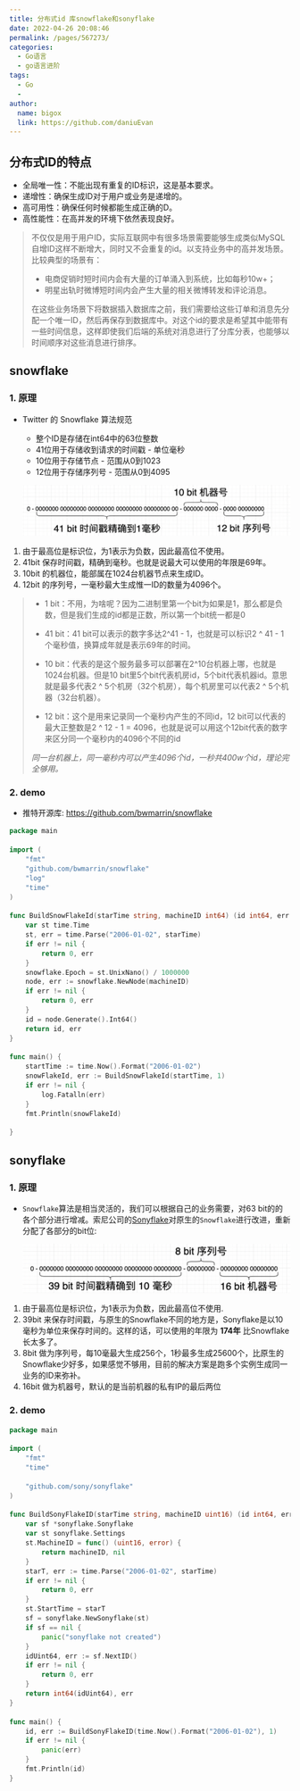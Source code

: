 ```yaml
---
title: 分布式id 库snowflake和sonyflake
date: 2022-04-26 20:08:46
permalink: /pages/567273/
categories:
  - Go语言
  - go语言进阶
tags:
  - Go
  - 
author: 
  name: bigox
  link: https://github.com/daniuEvan
---
```

## 分布式ID的特点

- 全局唯一性：不能出现有重复的ID标识，这是基本要求。
- 递增性：确保生成ID对于用户或业务是递增的。
- 高可用性：确保任何时候都能生成正确的D。
- 高性能性：在高并发的环境下依然表现良好。

>  不仅仅是用于用户ID，实际互联网中有很多场景需要能够生成类似MySQL自增ID这样不断增大，同时又不会重复的id。以支持业务中的高并发场景。比较典型的场景有：
>
> - 电商促销时短时间内会有大量的订单涌入到系统，比如每秒10w+；
> - 明星出轨时微博短时间内会产生大量的相关微博转发和评论消息。
>
> 在这些业务场景下将数据插入数据库之前，我们需要给这些订单和消息先分配一个唯一ID，然后再保存到数据库中。对这个id的要求是希望其中能带有一些时间信息，这样即使我们后端的系统对消息进行了分库分表，也能够以时间顺序对这些消息进行排序。

## snowflake

### 1. 原理

- Twitter 的 Snowflake 算法规范

  - 整个ID是存储在int64中的63位整数
  - 41位用于存储收到请求的时间戳 - 单位毫秒
  - 10位用于存储节点 - 范围从0到1023
  - 12位用于存储序列号 - 范围从0到4095

  ![image-20220427111710044](https://raw.githubusercontent.com/daniuEvan/pictrues/main/Typora/image-20220427111710044.png)

1. 由于最高位是标识位，为1表示为负数，因此最高位不使用。
2. 41bit 保存时间戳，精确到毫秒。也就是说最大可以使用的年限是69年。
3. 10bit 的机器位，能部属在1024台机器节点来生成ID。
4. 12bit 的序列号，一毫秒最大生成惟一ID的数量为4096个。

> - 1 bit：不用，为啥呢？因为二进制里第一个bit为如果是1，那么都是负数，但是我们生成的id都是正数，所以第一个bit统一都是0
>
> - 41 bit：41 bit可以表示的数字多达2^41 - 1，也就是可以标识2 ^ 41 - 1个毫秒值，换算成年就是表示69年的时间。
>
> - 10 bit：代表的是这个服务最多可以部署在2^10台机器上哪，也就是1024台机器。但是10 bit里5个bit代表机房id，5个bit代表机器id。意思就是最多代表2 ^ 5个机房（32个机房），每个机房里可以代表2 ^ 5个机器（32台机器）。
>
> - 12 bit：这个是用来记录同一个毫秒内产生的不同id，12 bit可以代表的最大正整数是2 ^ 12 - 1 = 4096，也就是说可以用这个12bit代表的数字来区分同一个毫秒内的4096个不同的id
>
> *同一台机器上，同一毫秒内可以产生4096个id，一秒共400w个id，理论完全够用。*

### 2. demo

- 推特开源库: https://github.com/bwmarrin/snowflake

```go
package main

import (
	"fmt"
	"github.com/bwmarrin/snowflake"
	"log"
	"time"
)

func BuildSnowFlakeId(starTime string, machineID int64) (id int64, err error) {
	var st time.Time
	st, err = time.Parse("2006-01-02", starTime)
	if err != nil {
		return 0, err
	}
	snowflake.Epoch = st.UnixNano() / 1000000
	node, err := snowflake.NewNode(machineID)
	if err != nil {
		return 0, err
	}
	id = node.Generate().Int64()
	return id, err
}

func main() {
	startTime := time.Now().Format("2006-01-02")
	snowFlakeId, err := BuildSnowFlakeId(startTime, 1)
	if err != nil {
		log.Fatalln(err)
	}
	fmt.Println(snowFlakeId)

}

```



## sonyflake

### 1. 原理

- `Snowflake`算法是相当灵活的，我们可以根据自己的业务需要，对63 bit的的各个部分进行增减。索尼公司的[Sonyflake](https://link.juejin.cn/?target=https%3A%2F%2Fgithub.com%2Fsony%2Fsonyflake)对原生的`Snowflake`进行改进，重新分配了各部分的bit位:

  ![image-20220426204201273](https://raw.githubusercontent.com/daniuEvan/pictrues/main/Typora/image-20220426204201273.png)

1. 由于最高位是标识位，为1表示为负数，因此最高位不使用.
2. 39bit 来保存时间戳，与原生的Snowflake不同的地方是，Sonyflake是以10毫秒为单位来保存时间的。这样的话，可以使用的年限为 **174年** 比Snowflake长太多了。
3. 8bit 做为序列号，每10毫最大生成256个，1秒最多生成25600个，比原生的Snowflake少好多，如果感觉不够用，目前的解决方案是跑多个实例生成同一业务的ID来弥补。
4. 16bit 做为机器号，默认的是当前机器的私有IP的最后两位

### 2. demo

```go
package main

import (
	"fmt"
	"time"

	"github.com/sony/sonyflake"
)

func BuildSonyFlakeID(starTime string, machineID uint16) (id int64, err error) {
	var sf *sonyflake.Sonyflake
	var st sonyflake.Settings
	st.MachineID = func() (uint16, error) {
		return machineID, nil
	}
	starT, err := time.Parse("2006-01-02", starTime)
	if err != nil {
		return 0, err
	}
	st.StartTime = starT
	sf = sonyflake.NewSonyflake(st)
	if sf == nil {
		panic("sonyflake not created")
	}
	idUint64, err := sf.NextID()
	if err != nil {
		return 0, err
	}
	return int64(idUint64), err
}

func main() {
	id, err := BuildSonyFlakeID(time.Now().Format("2006-01-02"), 1)
	if err != nil {
		panic(err)
	}
	fmt.Println(id)
}

```

